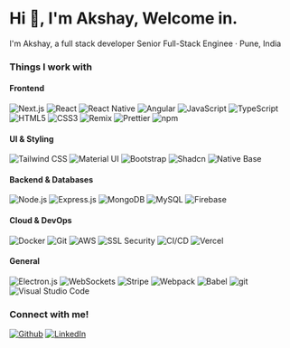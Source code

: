 <h1>Hi 👋, I'm Akshay, Welcome in.</h1>

<p>I'm Akshay, a full stack developer Senior Full-Stack Enginee · Pune, India</p>
<h3>Things I work with</h3>

<h4>Frontend</h4>

<p> <img alt="Next.js" src="https://img.shields.io/badge/-Next.js-000000?style=flat-square&logo=nextdotjs&logoColor=white" /> <img alt="React" src="https://img.shields.io/badge/-React-45b8d8?style=flat-square&logo=react&logoColor=white" /> <img alt="React Native" src="https://img.shields.io/badge/-React%20Native-61DAFB?style=flat-square&logo=react&logoColor=black" /> <img alt="Angular" src="https://img.shields.io/badge/-Angular-DD0031?style=flat-square&logo=angular&logoColor=white" /> <img alt="JavaScript" src="https://img.shields.io/badge/-JavaScript-F7DF1E?style=flat-square&logo=javascript&logoColor=black" /> <img alt="TypeScript" src="https://img.shields.io/badge/-TypeScript-007ACC?style=flat-square&logo=typescript&logoColor=white" /> <img alt="HTML5" src="https://img.shields.io/badge/-HTML5-E34F26?style=flat-square&logo=html5&logoColor=white" /> <img alt="CSS3" src="https://img.shields.io/badge/-CSS3-1572B6?style=flat-square&logo=css3&logoColor=white" /> 
 <img alt="Remix" src="https://img.shields.io/badge/-Remix-ea2845?style=flat-square&logo=remix&logoColor=white" />
  <img alt="Prettier" src="https://img.shields.io/badge/-Prettier-F7B93E?style=flat-square&logo=prettier&logoColor=black" />
  <img alt="npm" src="https://img.shields.io/badge/-NPM-CB3837?style=flat-square&logo=npm&logoColor=white" />
</p>

<h4>UI & Styling</h4>
<p> <img alt="Tailwind CSS" src="https://img.shields.io/badge/-Tailwind%20CSS-38B2AC?style=flat-square&logo=tailwind-css&logoColor=white" /> <img alt="Material UI" src="https://img.shields.io/badge/-Material%20UI-0081CB?style=flat-square&logo=material-ui&logoColor=white" /> <img alt="Bootstrap" src="https://img.shields.io/badge/-Bootstrap-563D7C?style=flat-square&logo=bootstrap&logoColor=white" /> <img alt="Shadcn" src="https://img.shields.io/badge/-ShadCN-FC7303?style=flat-square&logo=radix-ui&logoColor=white" /> <img alt="Native Base" src="https://img.shields.io/badge/-Native%20Base-FFA500?style=flat-square&logo=react&logoColor=white" /> </p>

<h4>Backend & Databases</h4>
<p> <img alt="Node.js" src="https://img.shields.io/badge/-Node.js-339933?style=flat-square&logo=node.js&logoColor=white" /> <img alt="Express.js" src="https://img.shields.io/badge/-Express.js-000000?style=flat-square&logo=express&logoColor=white" /> <img alt="MongoDB" src="https://img.shields.io/badge/-MongoDB-47A248?style=flat-square&logo=mongodb&logoColor=white" /> <img alt="MySQL" src="https://img.shields.io/badge/-MySQL-4479A1?style=flat-square&logo=mysql&logoColor=white" /> <img alt="Firebase" src="https://img.shields.io/badge/-Firebase-FFCA28?style=flat-square&logo=firebase&logoColor=black" /> </p>

<h4>Cloud & DevOps </h4>
<p> <img alt="Docker" src="https://img.shields.io/badge/-Docker-2496ED?style=flat-square&logo=docker&logoColor=white" /> <img alt="Git" src="https://img.shields.io/badge/-Git-F05032?style=flat-square&logo=git&logoColor=white" /> <img alt="AWS" src="https://img.shields.io/badge/-AWS-232F3E?style=flat-square&logo=amazon-aws&logoColor=white" /> <img alt="SSL Security" src="https://img.shields.io/badge/-SSL%20Security-0033CC?style=flat-square&logo=letsencrypt&logoColor=white" /> <img alt="CI/CD" src="https://img.shields.io/badge/-CI/CD-EC4D37?style=flat-square&logo=github-actions&logoColor=white" /> <img alt="Vercel" src="https://img.shields.io/badge/-Vercel-000000?style=flat-square&logo=vercel&logoColor=white" /> </p>

<h4>General </h4>
  <p> <img alt="Electron.js" src="https://img.shields.io/badge/-Electron.js-47848F?style=flat-square&logo=electron&logoColor=white" /> <img alt="WebSockets" src="https://img.shields.io/badge/-WebSockets-0078D7?style=flat-square&logo=socket.io&logoColor=white" /> <img alt="Stripe" src="https://img.shields.io/badge/-Stripe-008CDD?style=flat-square&logo=stripe&logoColor=white" /> <img alt="Webpack" src="https://img.shields.io/badge/-Webpack-8DD6F9?style=flat-square&logo=webpack&logoColor=black" /> <img alt="Babel" src="https://img.shields.io/badge/-Babel-F9DC3E?style=flat-square&logo=babel&logoColor=black" />
    <img alt="git" src="https://img.shields.io/badge/-Git-F05032?style=flat-square&logo=git&logoColor=white" />
  <img alt="Visual Studio Code" src="https://img.shields.io/badge/-Visual Studio Code-25aef3?style=flat-square&logo=codeium&logoColor=white" />
   </p>

<h3>Connect with me!</h3>
<p><a href="https://github.com/ai-akshay" target="_blank"><img alt="Github" src="https://img.shields.io/badge/GitHub-%2312100E.svg?&style=for-the-badge&logo=Github&logoColor=white" /></a> <a href="https://www.linkedin.com/in/profile-akshay-khaire" target="_blank"><img alt="LinkedIn" src="https://img.shields.io/badge/linkedin-%230077B5.svg?&style=for-the-badge&logo=linkedin&logoColor=white" /></a> 
</p>
